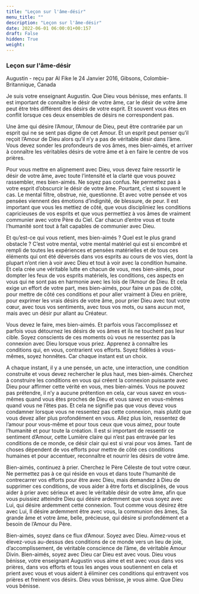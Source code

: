 ```yaml
---
title: "Leçon sur l'âme-désir"
menu_title: ""
description: "Leçon sur l'âme-désir"
date: 2022-06-01 06:00:01+00:157
draft: False
hidden: True
weight:
---
```

### Leçon sur l'âme-désir

Augustin - reçu par Al Fike le 24 Janvier 2016, Gibsons, Colombie-Britannique, Canada

Je suis votre enseignant Augustin. Que Dieu vous bénisse, mes enfants. Il est important de connaître le désir de votre âme, car le désir de votre âme peut être très différent des désirs de votre esprit. Et souvent vous êtes en conflit lorsque ces deux ensembles de désirs ne correspondent pas.

Une âme qui désire l’Amour, l’Amour de Dieu, peut être contrariée par un esprit qui ne se sent pas digne de cet Amour. Et un esprit peut penser qu’il reçoit l’Amour de Dieu alors qu’il n’y a pas de véritable désir dans l’âme. Vous devez sonder les profondeurs de vos âmes, mes bien-aimés, et arriver à connaître les véritables désirs de votre âme et à en faire le centre de vos prières.

Pour vous mettre en alignement avec Dieu, vous devez faire ressortir le désir de votre âme, avec toute l’intensité et la clarté que vous pouvez rassembler, mes bien-aimés. Ne soyez pas confus. Ne permettez pas à votre esprit d’obscurcir le désir de votre âme. Pourtant, c’est si souvent le cas. Le mental filtre, obstrue, nie, questionne. Et avec votre pensée et vos pensées viennent des émotions d’indignité, de blessure, de peur. Il est important que vous les mettiez de côté, que vous discipliniez les conditions capricieuses de vos esprits et que vous permettiez à vos âmes de vraiment communier avec votre Père du Ciel. Car chacun d’entre vous et toute l’humanité sont tout à fait capables de communier avec Dieu.

Et qu’est-ce qui vous retient, mes bien-aimés ? Quel est le plus grand obstacle ? C’est votre mental, votre mental matériel qui est si encombré et rempli de toutes les expériences et pensées matérielles et de tous ces éléments qui ont été déversés dans vos esprits au cours de vos vies, dont la plupart n’ont rien à voir avec Dieu et tout à voir avec la condition humaine. Et cela crée une véritable lutte en chacun de vous, mes bien-aimés, pour dompter les feux de vos esprits matériels, les conditions, ces aspects en vous qui ne sont pas en harmonie avec les lois de l’Amour de Dieu. Et cela exige un effort de votre part, mes bien-aimés, pour faire un pas de côté, pour mettre de côté ces conditions et pour aller vraiment à Dieu en prière, pour exprimer les vrais désirs de votre âme, pour prier Dieu avec tout votre cœur, avec tous vos sentiments, avec tous vos mots, ou sans aucun mot, mais avec un désir pur allant au Créateur.

Vous devez le faire, mes bien-aimés. Et parfois vous l’accomplissez et parfois vous détournez les désirs de vos âmes et ils ne touchent pas leur cible. Soyez conscients de ces moments où vous ne ressentez pas la connexion avec Dieu lorsque vous priez. Apprenez à connaître les conditions qui, en vous, contrarient vos efforts. Soyez fidèles à vous-mêmes, soyez honnêtes. Car chaque instant est un choix.

A chaque instant, il y a une pensée, un acte, une interaction, une condition construite et vous devez rechercher le plus haut, mes bien-aimés. Cherchez à construire les conditions en vous qui créent la connexion puissante avec Dieu pour affirmer cette vérité en vous, mes bien-aimés. Vous ne pouvez pas prétendre, il n’y a aucune prétention en cela, car vous savez en vous-mêmes quand vous êtes proches de Dieu et vous savez en vous-mêmes quand vous ne l’êtes pas. Et cela ne signifie pas que vous devez vous condamner lorsque vous ne ressentez pas cette connexion, mais plutôt que vous devez aller plus profondément en vous. Allez plus loin, ressentez de l’amour pour vous-même et pour tous ceux que vous aimez, pour toute l’humanité et pour toute la création. Il est si important de ressentir ce sentiment d’Amour, cette Lumière claire qui n’est pas entravée par les conditions de ce monde, ce désir clair qui est si vrai pour vos âmes. Tant de choses dépendent de vos efforts pour mettre de côté ces conditions humaines et pour accentuer, reconnaître et nourrir les désirs de votre âme.

Bien-aimés, continuez à prier. Cherchez le Père Céleste de tout votre cœur. Ne permettez pas à ce qui réside en vous et dans toute l’humanité de contrecarrer vos efforts pour être avec Dieu, mais demandez à Dieu de supprimer ces conditions, de vous aider à être forts et disciplinés, de vous aider à prier avec sérieux et avec le véritable désir de votre âme, afin que vous puissiez atteindre Dieu qui désire ardemment que vous soyez avec Lui, qui désire ardemment cette connexion. Tout comme vous désirez être avec Lui, Il désire ardemment être avec vous, la communion des âmes, Sa grande âme et votre âme, belle, précieuse, qui désire si profondément et a besoin de l’Amour du Père.

Bien-aimés, soyez dans ce flux d’Amour. Soyez avec Dieu. Aimez-vous et élevez-vous au-dessus des conditions de ce monde vers un lieu de joie, d’accomplissement, de véritable conscience de l’âme, de véritable Amour Divin. Bien-aimés, soyez avec Dieu car Dieu est avec vous. Dieu vous bénisse, votre enseignant Augustin vous aime et est avec vous dans vos prières, dans vos efforts et tous les anges vous soutiennent en cela et prient avec vous et vous aident à éliminer ces conditions qui entravent vos prières et freinent vos désirs. Dieu vous bénisse, je vous aime. Que Dieu vous bénisse.



